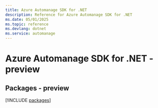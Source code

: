```yaml
---
title: Azure Automanage SDK for .NET
description: Reference for Azure Automanage SDK for .NET
ms.date: 05/01/2025
ms.topic: reference
ms.devlang: dotnet
ms.service: automanage
---
```

# Azure Automanage SDK for .NET - preview
## Packages - preview
[!INCLUDE [packages](automanage-index.md)]